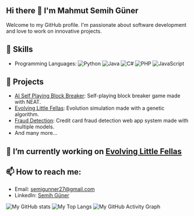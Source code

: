 ## Hi there 👋 I'm Mahmut Semih Güner

Welcome to my GitHub profile. I'm passionate about software development and love to work on innovative projects.

## 🚀 Skills
- Programming Languages:
  ![Python](https://img.shields.io/badge/Python-3776AB?style=for-the-badge&logo=python&logoColor=white)
  ![Java](https://img.shields.io/badge/Java-007396?style=for-the-badge&logo=java&logoColor=white)
  ![C#](https://img.shields.io/badge/C%23-239120?style=for-the-badge&logo=c-sharp&logoColor=white)
  ![PHP](https://img.shields.io/badge/PHP-777BB4?style=for-the-badge&logo=php&logoColor=white)
  ![JavaScript](https://img.shields.io/badge/JavaScript-F7DF1E?style=for-the-badge&logo=javascript&logoColor=black)

## 🌟 Projects
- [AI Self Playing Block Breaker](https://github.com/Semicide/PyGame-NEAT-AI-Block-Breaker): Self-playing block breaker game made with NEAT.
- [Evolving Little Fellas](https://github.com/Semicide/Evolving-Little-Fellas): Evolution simulation made with a genetic algorithm.
- [Fraud Detection](https://github.com/Semicide/Credit-Card-Fraud-Detection-With-AI): Credit card fraud detection web app system made with multiple models.
- And many more...

## 🔭 I’m currently working on [Evolving Little Fellas](https://github.com/Semicide/Evolving-Little-Fellas)

## 📫 How to reach me:
- Email: [semigunner27@gmail.com](mailto:semigunner27@gmail.com)
- LinkedIn: [Semih Güner](https://www.linkedin.com/in/semih-g%C3%BCner-6a8426194/)

![My GitHub stats](https://github-readme-stats.vercel.app/api?username=Semicide&show_icons=true&theme=radical)
![My Top Langs](https://github-readme-stats.vercel.app/api/top-langs/?username=Semicide&layout=compact&theme=radical)
![My GitHub Activity Graph](https://activity-graph.herokuapp.com/graph?username=Semicide&theme=react-dark)
